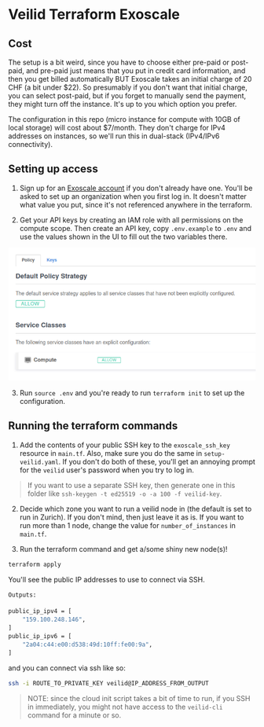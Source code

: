 # Veilid Terraform Exoscale

## Cost

The setup is a bit weird, since you have to choose either pre-paid or post-paid, and pre-paid just means that you put in credit card information, and then you get billed automatically BUT Exoscale takes an initial charge of 20 CHF (a bit under $22). So presumably if you don't want that initial charge, you can select post-paid, but if you forget to manually send the payment, they might turn off the instance. It's up to you which option you prefer.

The configuration in this repo (micro instance for compute with 10GB of local storage) will cost about $7/month. They don't charge for IPv4 addresses on instances, so we'll run this in dual-stack (IPv4/IPv6 connectivity).

## Setting up access

1. Sign up for an [Exoscale account](https://www.exoscale.com/) if you don't already have one. You'll be asked to set up an organization when you first log in. It doesn't matter what value you put, since it's not referenced anywhere in the terraform.

2. Get your API keys by creating an IAM role with all permissions on the compute scope. Then create an API key, copy `.env.example` to `.env` and use the values shown in the UI to fill out the two variables there.

![IAM policy](iam-policy.png)

3. Run `source .env` and you're ready to run `terraform init` to set up the configuration.

## Running the terraform commands

1. Add the contents of your public SSH key to the `exoscale_ssh_key` resource in `main.tf`. Also, make sure you do the same in `setup-veilid.yaml`. If you don't do both of these, you'll get an annoying prompt for the `veilid` user's password when you try to log in.

> If you want to use a separate SSH key, then generate one in this folder like `ssh-keygen -t ed25519 -o -a 100 -f veilid-key`.

2. Decide which zone you want to run a veilid node in (the default is set to run in Zurich). If you don't mind, then just leave it as is. If you want to run more than 1 node, change the value for `number_of_instances` in `main.tf`.

3. Run the terraform command and get a/some shiny new node(s)!

```sh
terraform apply
```

You'll see the public IP addresses to use to connect via SSH.

```sh
Outputs:

public_ip_ipv4 = [
    "159.100.248.146",
]
public_ip_ipv6 = [
    "2a04:c44:e00:d538:49d:10ff:fe00:9a",
]
```

and you can connect via ssh like so:

```sh
ssh -i ROUTE_TO_PRIVATE_KEY veilid@IP_ADDRESS_FROM_OUTPUT
```

> NOTE: since the cloud init script takes a bit of time to run, if you SSH in immediately, you might not have access to the `veilid-cli` command for a minute or so.

